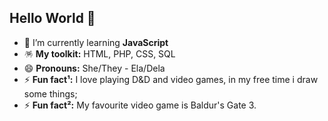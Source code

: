 ## Hello World 👋

<!--
Here are some ideas to get you started:
-->

- 🌱 I’m currently learning **JavaScript**
- 🪅 **My toolkit:** HTML, PHP, CSS, SQL
- 😄 **Pronouns:** She/They - Ela/Dela
- ⚡ **Fun fact¹:** I love playing D&D and video games, in my free time i draw some things;
- ⚡ **Fun fact²:** My favourite video game is Baldur's Gate 3.

